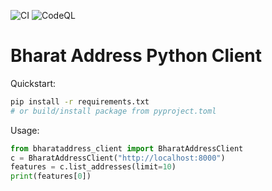 ![CI](https://github.com/BharatAddress/clients/actions/workflows/ci.yml/badge.svg)
![CodeQL](https://github.com/BharatAddress/clients/actions/workflows/codeql.yml/badge.svg)

# Bharat Address Python Client

Quickstart:
```bash
pip install -r requirements.txt
# or build/install package from pyproject.toml
```

Usage:
```python
from bharataddress_client import BharatAddressClient
c = BharatAddressClient("http://localhost:8000")
features = c.list_addresses(limit=10)
print(features[0])
```
